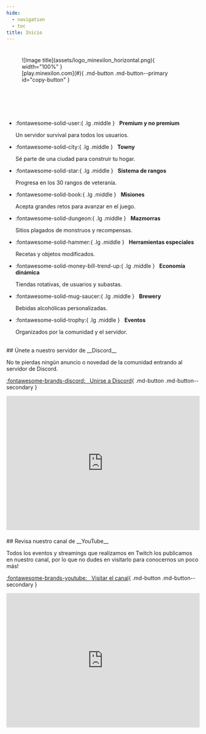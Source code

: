 ```yaml
---
hide:
  - navigation
  - toc
title: Inicio
---
```


#

<figure markdown="span">
  ![Image title](assets/logo_minexilon_horizontal.png){ width="100%" }
  <br>
  [play.minexilon.com](#){ .md-button .md-button--primary id="copy-button" }
</figure>

<br>
<br>
<br>
<br>

<div class="grid cards" markdown>

-   :fontawesome-solid-user:{ .lg .middle } &nbsp; __Premium y no premium__

    Un servidor survival para todos los usuarios.

-   :fontawesome-solid-city:{ .lg .middle } &nbsp; __Towny__

    Sé parte de una ciudad para construir tu hogar.

-   :fontawesome-solid-star:{ .lg .middle } &nbsp; __Sistema de rangos__

    Progresa en los 30 rangos de veteranía.

-   :fontawesome-solid-book:{ .lg .middle } &nbsp; __Misiones__

    Acepta grandes retos para avanzar en el juego.

-   :fontawesome-solid-dungeon:{ .lg .middle } &nbsp; __Mazmorras__

    Sitios plagados de monstruos y recompensas.

-   :fontawesome-solid-hammer:{ .lg .middle } &nbsp; __Herramientas especiales__

    Recetas y objetos modificados.

-   :fontawesome-solid-money-bill-trend-up:{ .lg .middle } &nbsp; __Economía dinámica__

    Tiendas rotativas, de usuarios y subastas.

-   :fontawesome-solid-mug-saucer:{ .lg .middle } &nbsp; __Brewery__

    Bebidas alcohólicas personalizadas.

-   :fontawesome-solid-trophy:{ .lg .middle } &nbsp; __Eventos__

    Organizados por la comunidad y el servidor.

</div>

<br>

<div class="grid" markdown>

<div markdown>
## Únete a nuestro servidor de __Discord__

No te pierdas ningún anuncio o novedad de la comunidad entrando al servidor de Discord.

[:fontawesome-brands-discord: &nbsp; Unirse a Discord](https://discord.com/invite/fxEqfnT){ .md-button .md-button--secondary }
</div>

<div markdown>
<iframe src="https://discord.com/widget?id=165850617707757568&theme=dark" width="100%" height="350" allowtransparency="true" frameborder="0" sandbox="allow-popups allow-popups-to-escape-sandbox allow-same-origin allow-scripts"></iframe>
</div>

</div>

<br>

<div class="grid" markdown>

<div markdown>
## Revisa nuestro canal de __YouTube__

Todos los eventos y streamings que realizamos en Twitch los publicamos en nuestro canal, por lo que no dudes en visitarlo para conocernos un poco más!

[:fontawesome-brands-youtube: &nbsp; Visitar el canal](https://www.youtube.com/channel/UCRhbX5mSyo_zLm2GQS4Rpqw){ .md-button .md-button--secondary }
</div>

<div markdown>
<iframe width="100%" height="350" src="https://www.youtube.com/embed/vV4ve3wjILQ?si=iZfwsh2gsm2-bbBL" title="YouTube video player" frameborder="0" allow="accelerometer; autoplay; clipboard-write; encrypted-media; gyroscope; picture-in-picture; web-share" referrerpolicy="strict-origin-when-cross-origin" allowfullscreen></iframe>
</div>

</div>

